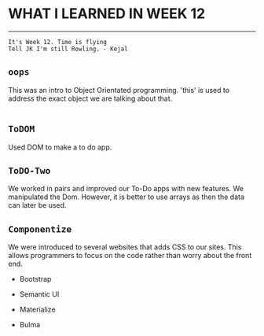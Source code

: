 # **WHAT I LEARNED IN  WEEK 12** 
___

    It's Week 12. Time is flying 
    Tell JK I'm still Rowling. - Kejal


## `oops`

This was an intro to Object Orientated programming. 'this' is used to address the exact object we are talking about that. 

```javascript


```

## `ToDOM`

Used DOM to make a to do app. 

## `ToDO-Two`

We worked in pairs and improved our To-Do apps with new features.
We manipulated the Dom. However, it is better to use arrays as then the data can later be used. 

## `Componentize`

We were introduced to several websites that adds CSS to our sites. This allows programmers to focus on the code rather than worry about the front end.

* Bootstrap

* Semantic UI

* Materialize

* Bulma
